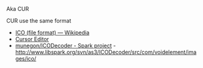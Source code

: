 Aka CUR

CUR use the same format

- [ICO (file format) — Wikipedia](https://en.wikipedia.org/wiki/ICO_%28file_format%29)
- [Cursor Editor](http://www.cursor.cc/)
- [munegon/ICODecoder - Spark project](http://www.libspark.org/wiki/munegon/ICODecoder) - http://www.libspark.org/svn/as3/ICODecoder/src/com/voidelement/images/ico/
